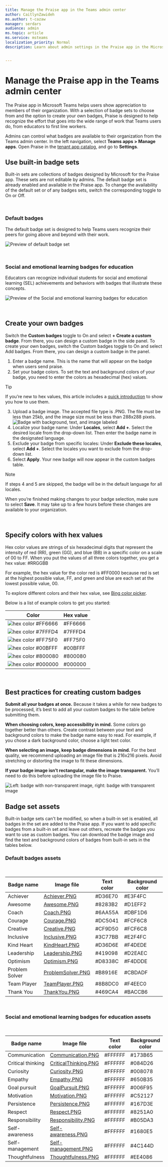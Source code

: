 ```yaml
---
title: Manage the Praise app in the Teams admin center
author: CaitlynZawideh
ms.author: t-cazaw
manager: serdars
audience: admin 
ms.topic: article 
ms.service: msteams
localization_priority: Normal 
description: Learn about admin settings in the Praise app in the Microsoft Teams admin center


---
```


# Manage the Praise app in the Teams admin center

The Praise app in Microsoft Teams helps users show appreciation to members of their organization. With a selection of badge sets to choose from and the option to create your own badges, Praise is designed to help recognize the effort that goes into the wide range of work that Teams users do, from educators to first line workers.

Admins can control what badges are available to their organization from the Teams admin center. In the left navigation, select **Teams apps > Manage apps**. Open Praise in the [tenant app catalog](https://docs.microsoft.com/microsoftteams/manage-apps#view-apps-in-your-tenant-app-catalog), and go to **Settings**.

## Use built-in badge sets

Built-in sets are collections of badges designed by Microsoft for the Praise app. These sets are not editable by admins. The default badge set is already enabled and available in the Praise app. To change the availability of the default set or of any badges sets, switch the corresponding toggle to On or Off. 

<a name="default-badges"></br></a>

### Default badges

The default badge set is designed to help Teams users recognize their peers for going above and beyond with their work.

![Preview of default badge set](media/default-set-praise.png)

<a name="sel-edu-badges"></br></a>

### Social and emotional learning badges for education

Educators can recognize individual students for social and emotional learning (SEL) achievements and behaviors with badges that illustrate these concepts.

![Preview of the Social and emotional learning badges for  education](media/sel-edu-set-praise.png)

<a name="create-your-own-badges"></br></a>

## Create your own badges

Switch the **Custom badges** toggle to On and select **+ Create a custom badge**. From there, you can design a custom badge in the side panel.
To create your own badges, switch the Custom badges toggle to On and select Add badges. From there, you can design a custom badge in the panel.

1. Enter a badge name. This is the name that will appear on the badge when users send praise. 
2. Set your badge colors. To set the text and background colors of your badge, you need to enter the colors as hexadecimal (hex) values.

> [!TIP]
> If you’re new to hex values, this article includes a [quick introduction](#hex-colors-intro) to show you how to use them.

3. Upload a badge image. The accepted file type is .PNG. The file must be less than 25kb, and the image size must be less than 288x288 pixels.
![Badge with background, text, and image labeled](media/praise-app-badge-fields.png)
4. Localize your badge name: Under **Locales**, select **Add +**. Select the desired locale from the drop-down list. Then enter the badge name in the designated language.
5. Exclude your badge from specific locales: Under **Exclude these locales**, select **Add +**. Select the locales you want to exclude from the drop-down list.
6. Select **Apply**. Your new badge will now appear in the custom badges table.

> [!NOTE]
> If steps 4 and 5 are skipped, the badge will be in the default language for all locales.
>
> When you’re finished making changes to your badge selection, make sure to select **Save**. It may take up to a few hours before these changes are available to your organization.

<a name="hex-colors-intro"></br></a>

## Specify colors with hex values

Hex color values are strings of six hexadecimal digits that represent the intensity of red (RR), green (GG), and blue (BB) in a specific color on a scale of 00 to FF. When you put the values of all three colors together, you get a hex value: #RRGGBB

For example, the hex value for the color red is #FF0000 because red is set at the highest possible value, FF, and green and blue are each set at the lowest possible value, 00.

To explore different colors and their hex value, see [Bing color picker](https://www.bing.com/search?q=color+picker).

Below is a list of example colors to get you started:

|Color  |Hex value|
|-------|---------|
|![hex color #FF6666](media/hexColor1.png)|  #FF6666   |
|![hex color #7FFFD4](media/hexColor2.png)|  #7FFFD4   |
|![hex color #FF75F0](media/hexColor3.png)|  #FF75F0   |
|![hex color #00BFFF](media/hexColor4.png)|  #00BFFF   |
|![hex color #800080](media/hexColor5.png)|  #800080   |
|![hex color #000000](media/hexColor6.png)|  #000000   |

<a name="best-practices"></br></a>

## Best practices for creating custom badges

**Submit all your badges at once.** Because it takes a while for new badges to be processed, it’s best to add all your custom badges to the table before submitting them.

**When choosing colors, keep accessibility in mind.** Some colors go together better than others.  Create contrast between your text and background colors to make the badge name easy to read. For example, if you chose a dark background color, choose a light text color.

**When selecting an image, keep badge dimensions in mind.** For the best quality, we recommend uploading an image file that is 216x216 pixels. Avoid stretching or distorting the image to fit these dimensions.

**If your badge image isn’t rectangular, make the image transparent.** You’ll need to do this before uploading the image file to Praise.

![Left: badge with non-transparent image, right: badge with transparent image](media/praise-app-best-practices.png)

## Badge set assets

Built-in badge sets can't be modified, so when a built-in set is enabled, all badges in the set are added to the Praise app. If you want to add specific badges from a built-in set and leave out others, recreate the badges you want to use as custom badges. You can download the badge image and find the text and background colors of badges from built-in sets in the tables below.

### Default badges assets

</br>

|Badge name     |Image file  |Text color | Background color |
|---------------|------------|---------- |--------|
|Achiever       |<a href="https://github.com/MicrosoftDocs/OfficeDocs-SkypeForBusiness/raw/live/Teams/downloads/praise-app/default-set/Achiever.png" download>Achiever.PNG</a>|#D36E70    |#E3F4FC|
|Awesome        |<a href="https://github.com/MicrosoftDocs/OfficeDocs-SkypeForBusiness/raw/live/Teams/downloads/praise-app/default-set/Awesome.png" download>Awesome.PNG</a>|#8283B2    |#D1EFF2|
|Coach          |<a href="https://github.com/MicrosoftDocs/OfficeDocs-SkypeForBusiness/raw/live/Teams/downloads/praise-app/default-set/Coach.png" download>Coach.PNG</a>|#6AA55A    |#DBF1D6|
|Courage        |<a href="https://github.com/MicrosoftDocs/OfficeDocs-SkypeForBusiness/raw/live/Teams/downloads/praise-app/default-set/Courage.png" download>Courage.PNG</a>|#DC5041    |#FCF6C8|
|Creative       |<a href="https://github.com/MicrosoftDocs/OfficeDocs-SkypeForBusiness/raw/live/Teams/downloads/praise-app/default-set/Creative.png" download>Creative.PNG</a>|#CF9D50    |#FCF6C8|
|Inclusive      |<a href="https://github.com/MicrosoftDocs/OfficeDocs-SkypeForBusiness/raw/live/Teams/downloads/praise-app/default-set/Inclusive.png" download>Inclusive.PNG</a>|#3C77BB    |#E2F4FC|
|Kind Heart     |<a href="https://github.com/MicrosoftDocs/OfficeDocs-SkypeForBusiness/raw/live/Teams/downloads/praise-app/default-set/KindHeart.png" download>KindHeart.PNG</a>|#D36D6E    |#F4DEDE|
|Leadership     |<a href="https://github.com/MicrosoftDocs/OfficeDocs-SkypeForBusiness/raw/live/Teams/downloads/praise-app/default-set/Leadership.png" download>Leadership.PNG</a>|#419098    |#D2EAEC|
|Optimism       |<a href="https://github.com/MicrosoftDocs/OfficeDocs-SkypeForBusiness/raw/live/Teams/downloads/praise-app/default-set/Optimism.png" download>Optimism.PNG</a>|#D8338C    |#F4DDDE|
|Problem Solver |<a href="https://github.com/MicrosoftDocs/OfficeDocs-SkypeForBusiness/raw/live/Teams/downloads/praise-app/default-set/ProblemSolver.png" download>ProblemSolver.PNG</a>|#B8916E    |#CBDADF|
|Team Player    |<a href="https://github.com/MicrosoftDocs/OfficeDocs-SkypeForBusiness/raw/live/Teams/downloads/praise-app/default-set/TeamPlayer.png" download>TeamPlayer.PNG</a>|#8B8DC0    |#F4EEC0|
|Thank You      |<a href="https://github.com/MicrosoftDocs/OfficeDocs-SkypeForBusiness/raw/live/Teams/downloads/praise-app/default-set/ThankYou.png" download>ThankYou.PNG</a>|#469CA4    |#BACCB6|

</br>

### Social and emotional learning badges for education assets

</br>

|Badge name        |Image file  |Text color | Background color |
|------------------|------------|---------- |--------|
|Communication     |<a href="https://github.com/MicrosoftDocs/OfficeDocs-SkypeForBusiness/raw/live/Teams/downloads/praise-app/sel-edu-set/Communication.png" download>Communication.PNG</a>|#FFFFFF    |#173B65|
|Critical thinking |<a href="https://github.com/MicrosoftDocs/OfficeDocs-SkypeForBusiness/raw/live/Teams/downloads/praise-app/sel-edu-set/CriticalThinking.png" download>CriticalThinking.PNG</a>|#FFFFFF    |#084D26|
|Curiosity         |<a href="https://github.com/MicrosoftDocs/OfficeDocs-SkypeForBusiness/raw/live/Teams/downloads/praise-app/sel-edu-set/Curiosity.png" download>Curiosity.PNG</a>|#FFFFFF    |#008078|
|Empathy           |<a href="https://github.com/MicrosoftDocs/OfficeDocs-SkypeForBusiness/raw/live/Teams/downloads/praise-app/sel-edu-set/Empathy.png" download>Empathy.PNG</a>|#FFFFFF    |#650B35|
|Goal pursuit      |<a href="https://github.com/MicrosoftDocs/OfficeDocs-SkypeForBusiness/raw/live/Teams/downloads/praise-app/sel-edu-set/GoalPursuit.png" download>GoalPursuit.PNG</a>|#FFFFFF    |#006F95|
|Motivation        |<a href="https://github.com/MicrosoftDocs/OfficeDocs-SkypeForBusiness/raw/live/Teams/downloads/praise-app/sel-edu-set/Motivation.png" download>Motivation.PNG</a>|#FFFFFF    |#C52127|
|Persistence       |<a href="https://github.com/MicrosoftDocs/OfficeDocs-SkypeForBusiness/raw/live/Teams/downloads/praise-app/sel-edu-set/Persistence.png" download>Persistence.PNG</a>|#FFFFFF    |#167D3E|
|Respect           |<a href="https://github.com/MicrosoftDocs/OfficeDocs-SkypeForBusiness/raw/live/Teams/downloads/praise-app/sel-edu-set/Respect.png" download>Respect.PNG</a>|#FFFFFF    |#8251A0|
|Responsibility    |<a href="https://github.com/MicrosoftDocs/OfficeDocs-SkypeForBusiness/raw/live/Teams/downloads/praise-app/sel-edu-set/Responsibility.png" download>Responsibility.PNG</a>|#FFFFFF    |#B05DA3|
|Self-awareness    |<a href="https://github.com/MicrosoftDocs/OfficeDocs-SkypeForBusiness/raw/live/Teams/downloads/praise-app/sel-edu-set/SelfAwareness.png" download>Self-awareness.PNG</a>|#FFFFFF    |#1680E5|
|Self-management   |<a href="https://github.com/MicrosoftDocs/OfficeDocs-SkypeForBusiness/raw/live/Teams/downloads/praise-app/sel-edu-set/SelfManagement.png" download>Self-management.PNG</a>|#FFFFFF    |#4C144D|
|Thoughtfulness    |<a href="https://github.com/MicrosoftDocs/OfficeDocs-SkypeForBusiness/raw/live/Teams/downloads/praise-app/sel-edu-set/Thoughtfulness.png" download>Thoughtfulness.PNG</a>|#FFFFFF    |#EE4086|

